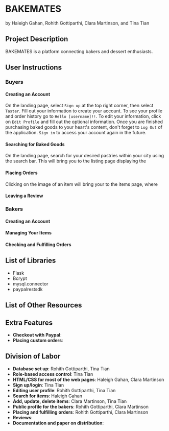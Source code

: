 # BAKEMATES
by Haleigh Gahan, Rohith Gottiparthi, Clara Martinson, and Tina Tian

## Project Description
BAKEMATES is a platform connecting bakers and dessert enthusiasts. 

## User Instructions

### Buyers
#### Creating an Account
On the landing page, select `Sign up` at the top right corner, then select `Taster`. Fill out your information to create your account. To see your profile and order history go to `Hello [username]!!`. To edit your information, click on `Edit Profile` and fill out the optional information. Once you are finished purchasing baked goods to your heart's content, don't forget to `Log Out` of the application. `Sign in` to access your account again in the future.

#### Searching for Baked Goods
On the landing page, search for your desired pastries within your city using the search bar. This will bring you to the listing page displaying the 

#### Placing Orders
Clicking on the image of an item will bring your to the items page, where 

#### Leaving a Review

### Bakers
#### Creating an Account

#### Managing Your Items

#### Checking and Fulfilling Orders


## List of Libraries
- Flask
- Bcrypt
- mysql.connector
- paypalrestsdk

## List of Other Resources


## Extra Features
- **Checkout with Paypal**:
- **Placing custom orders**:


## Division of Labor
- **Database set up**: Rohith Gottiparthi, Tina Tian
- **Role-based access control**: Tina Tian
- **HTML/CSS for most of the web pages**: Haleigh Gahan, Clara Martinson
- **Sign up/login**: Tina Tian
- **Editing user profile**: Rohith Gottiparthi, Tina Tian
- **Search for items**: Haleigh Gahan
- **Add, update, delete items**: Clara Martinson, Tina Tian
- **Public profile for the bakers**: Rohith Gottiparthi, Clara Martinson
- **Placing and fulfilling orders**: Rohith Gottiparthi, Clara Martinson
- **Reviews**:
- **Documentation and paper on distribution**: